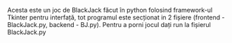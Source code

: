 Acesta este un joc de BlackJack făcut în python folosind framework-ul Tkinter pentru interfață, tot programul este secționat in 2 fișiere (frontend - BlackJack.py, backend - BJ.py). Pentru a porni jocul dați run la fișierul BlackJack.py 
